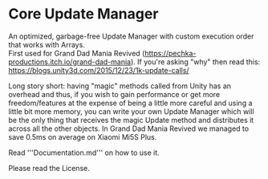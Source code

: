 # Core Update Manager

An optimized, garbage-free Update Manager with custom execution order that works with Arrays.  
First used for Grand Dad Mania Revived (https://pechka-productions.itch.io/grand-dad-mania). If you're asking "why" then read this: https://blogs.unity3d.com/2015/12/23/1k-update-calls/

Long story short: having "magic" methods called from Unity has an overhead and thus, if you wish to gain performance or get more freedom/features at the expense of being a little more careful and using a little bit more memory, you can write your own Update Manager which will be the only thing that receives the magic Update method and distributes it across all the other objects. In Grand Dad Mania Revived we managed to save 0.5ms on average on Xiaomi Mi5S Plus.

Read '''Documentation.md''' on how to use it.

Please read the License.
